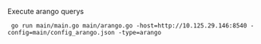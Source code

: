 Execute arango querys
```
 go run main/main.go main/arango.go -host=http://10.125.29.146:8540 -config=main/config_arango.json -type=arango
```